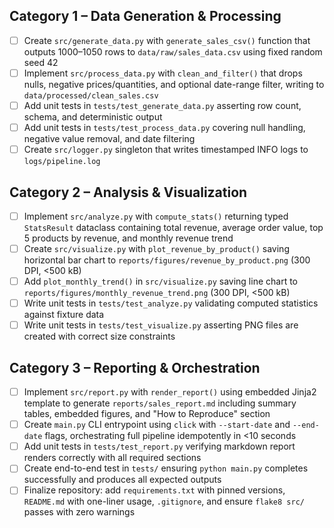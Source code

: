 ## Category 1 – Data Generation & Processing
- [ ] Create `src/generate_data.py` with `generate_sales_csv()` function that outputs 1000–1050 rows to `data/raw/sales_data.csv` using fixed random seed 42
- [ ] Implement `src/process_data.py` with `clean_and_filter()` that drops nulls, negative prices/quantities, and optional date-range filter, writing to `data/processed/clean_sales.csv`
- [ ] Add unit tests in `tests/test_generate_data.py` asserting row count, schema, and deterministic output
- [ ] Add unit tests in `tests/test_process_data.py` covering null handling, negative value removal, and date filtering
- [ ] Create `src/logger.py` singleton that writes timestamped INFO logs to `logs/pipeline.log`

## Category 2 – Analysis & Visualization
- [ ] Implement `src/analyze.py` with `compute_stats()` returning typed `StatsResult` dataclass containing total revenue, average order value, top 5 products by revenue, and monthly revenue trend
- [ ] Create `src/visualize.py` with `plot_revenue_by_product()` saving horizontal bar chart to `reports/figures/revenue_by_product.png` (300 DPI, <500 kB)
- [ ] Add `plot_monthly_trend()` in `src/visualize.py` saving line chart to `reports/figures/monthly_revenue_trend.png` (300 DPI, <500 kB)
- [ ] Write unit tests in `tests/test_analyze.py` validating computed statistics against fixture data
- [ ] Write unit tests in `tests/test_visualize.py` asserting PNG files are created with correct size constraints

## Category 3 – Reporting & Orchestration
- [ ] Implement `src/report.py` with `render_report()` using embedded Jinja2 template to generate `reports/sales_report.md` including summary tables, embedded figures, and "How to Reproduce" section
- [ ] Create `main.py` CLI entrypoint using `click` with `--start-date` and `--end-date` flags, orchestrating full pipeline idempotently in <10 seconds
- [ ] Add unit tests in `tests/test_report.py` verifying markdown report renders correctly with all required sections
- [ ] Create end-to-end test in `tests/` ensuring `python main.py` completes successfully and produces all expected outputs
- [ ] Finalize repository: add `requirements.txt` with pinned versions, `README.md` with one-liner usage, `.gitignore`, and ensure `flake8 src/` passes with zero warnings